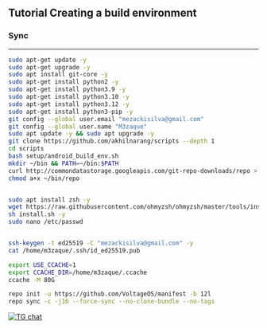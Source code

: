 Tutorial Creating a build environment
-------------------------------------

### Sync ###

----------------------------------

```bash
sudo apt-get update -y
sudo apt-get upgrade -y
sudo apt install git-core -y
sudo apt-get install python2 -y
sudo apt-get install python3.9 -y
sudo apt-get install python3.10 -y
sudo apt-get install python3.12 -y
sudo apt-get install python3-pip -y
git config --global user.email "mezackisilva@gmail.com"
git config --global user.name "M3zaque"
sudo apt update -y && sudo apt upgrade -y
git clone https://github.com/akhilnarang/scripts --depth 1
cd scripts
bash setup/android_build_env.sh
mkdir ~/bin && PATH=~/bin:$PATH
curl http://commondatastorage.googleapis.com/git-repo-downloads/repo > ~/bin/repo
chmod a+x ~/bin/repo


```

```bash

sudo apt install zsh -y
wget https://raw.githubusercontent.com/ohmyzsh/ohmyzsh/master/tools/install.sh
sh install.sh -y
sudo nano /etc/passwd


```

```bash

ssh-keygen -t ed25519 -C "mezackisilva@gmail.com" -y
cat /home/m3zaque/.ssh/id_ed25519.pub


```

```bash
export USE_CCACHE=1
export CCACHE_DIR=/home/m3zaque/.ccache
ccache -M 80G

```

```bash
repo init -u https://github.com/VoltageOS/manifest -b 12l
repo sync -c -j16 --force-sync --no-clone-bundle --no-tags

```



[![TG chat](https://img.shields.io/badge/Support-Telegram-%23e52c5f.svg?style=for-the-badge&logo=telegram&&labelColor=121217)](https://t.me/Cow6oy)
